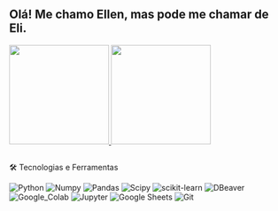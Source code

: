 ## Olá! Me chamo Ellen, mas pode me chamar de Eli.

<div>
  <a href='https://github.com/o-til'>
    <img height = '180cm' src='https://github-readme-stats.vercel.app/api?username=elitank&amp;show_icons=true&amp;rank_icon=github&amp;theme=tokyonight' />
    <img height = '180cm' src= 'https://github-readme-stats.vercel.app/api/top-langs/?username=elitank&amp;layout=donut&amp;langs_count=16&amp;theme=tokyonight' />
  </a>
</div>

##

🛠️ Tecnologias e Ferramentas

![Python](https://img.shields.io/badge/Python-%233776AB?style=flat-square&logo=python&logoColor=white)
![Numpy](https://img.shields.io/badge/Numpy-%23013243?style=flat-square&logo=numpy&logoColor=white)
![Pandas](https://img.shields.io/badge/Pandas-%23150458?style=flat-square&logo=pandas&logoColor=white)
![Scipy](https://img.shields.io/badge/Scipy-%230054a6?style=flat-square&logo=scipy&logoColor=white)
![scikit-learn](https://img.shields.io/badge/scikit--learn-%23f89939?style=flat-square&logo=scikitlearn&logoColor=white)
![DBeaver](https://img.shields.io/badge/DBeaver-%23382923?style=flat-square&logo=dbeaver&logoColor=white)
![Google_Colab](https://img.shields.io/badge/Google_Colab-%23F9AB00?style=flat-square&logo=googlecolab&logoColor=white)
![Jupyter](https://img.shields.io/badge/Jupyter-%23F37626?style=flat-square&logo=jupyter&logoColor=white)
![Google Sheets](https://img.shields.io/badge/Google_Sheets-%2334A853?style=flat-square&logo=googlesheets&logoColor=white)
![Git](https://img.shields.io/badge/Git-%23F05032?style=flat-square&logo=git&logoColor=white)
</div>
